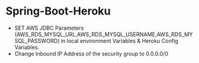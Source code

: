 ﻿# Spring-Boot-Heroku
- SET AWS JDBC Parameters (AWS_RDS_MYSQL_URL,AWS_RDS_MYSQL_USERNAME,AWS_RDS_MYSQL_PASSWORD) in local environment Variables & Heroku Config Variables.
- Change Inbound IP Address of the security group to 0.0.0.0/0
